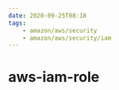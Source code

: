 ```yaml
---
date: 2020-09-25T08:18
tags:
    - amazon/aws/security
    - amazon/aws/security/iam
---
```


# aws-iam-role

